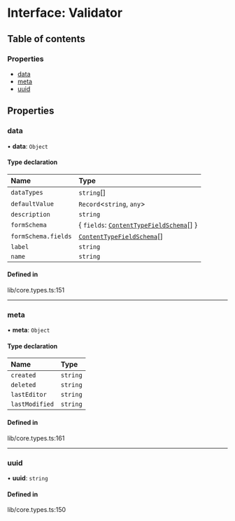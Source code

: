 # Interface: Validator

## Table of contents

### Properties

- [data](../wiki/Validator#data)
- [meta](../wiki/Validator#meta)
- [uuid](../wiki/Validator#uuid)

## Properties

### data

• **data**: `Object`

#### Type declaration

| Name | Type |
| :------ | :------ |
| `dataTypes` | `string`[] |
| `defaultValue` | `Record`<`string`, `any`\> |
| `description` | `string` |
| `formSchema` | { `fields`: [`ContentTypeFieldSchema`](../wiki/ContentTypeFieldSchema)[]  } |
| `formSchema.fields` | [`ContentTypeFieldSchema`](../wiki/ContentTypeFieldSchema)[] |
| `label` | `string` |
| `name` | `string` |

#### Defined in

lib/core.types.ts:151

___

### meta

• **meta**: `Object`

#### Type declaration

| Name | Type |
| :------ | :------ |
| `created` | `string` |
| `deleted` | `string` |
| `lastEditor` | `string` |
| `lastModified` | `string` |

#### Defined in

lib/core.types.ts:161

___

### uuid

• **uuid**: `string`

#### Defined in

lib/core.types.ts:150
